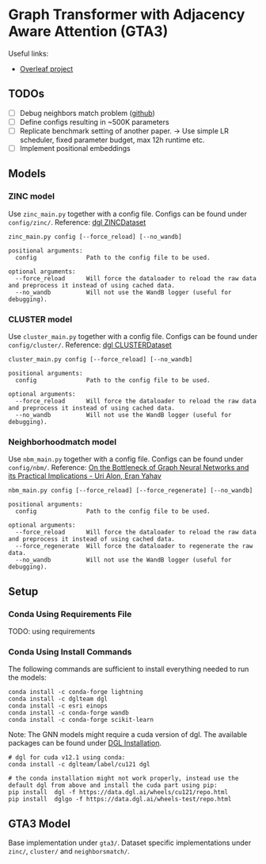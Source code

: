 # Graph Transformer with Adjacency Aware Attention (GTA3)

Useful links:

- [Overleaf project](https://www.overleaf.com/project/656890c8c129707cf405b59e)


## TODOs

- [ ] Debug neighbors match problem ([github](https://github.com/tech-srl/bottleneck))
- [ ] Define configs resulting in ~500K parameters
- [ ] Replicate benchmark setting of another paper. -> Use simple LR scheduler, fixed parameter budget, max 12h runtime etc.
- [ ] Implement positional embeddings

## Models

### ZINC model

Use `zinc_main.py` together with a config file. Configs can be found under `config/zinc/`. Reference: [dgl ZINCDataset](https://docs.dgl.ai/generated/dgl.data.ZINCDataset.html#dgl.data.ZINCDataset)

```
zinc_main.py config [--force_reload] [--no_wandb]

positional arguments:
  config              Path to the config file to be used.

optional arguments:
  --force_reload      Will force the dataloader to reload the raw data and preprocess it instead of using cached data.
  --no_wandb          Will not use the WandB logger (useful for debugging).
```

### CLUSTER model

Use `cluster_main.py` together with a config file. Configs can be found under `config/cluster/`. Reference: [dgl CLUSTERDataset](https://docs.dgl.ai/generated/dgl.data.CLUSTERDataset.html)

```
cluster_main.py config [--force_reload] [--no_wandb]

positional arguments:
  config              Path to the config file to be used.

optional arguments:
  --force_reload      Will force the dataloader to reload the raw data and preprocess it instead of using cached data.
  --no_wandb          Will not use the WandB logger (useful for debugging).
```

### Neighborhoodmatch model

Use `nbm_main.py` together with a config file. Configs can be found under `config/nbm/`. Reference: [On the Bottleneck of Graph Neural Networks and its Practical Implications - Uri Alon, Eran Yahav](https://arxiv.org/abs/2006.05205)

```
nbm_main.py config [--force_reload] [--force_regenerate] [--no_wandb]

positional arguments:
  config              Path to the config file to be used.

optional arguments:
  --force_reload      Will force the dataloader to reload the raw data and preprocess it instead of using cached data.
  --force_regenerate  Will force the dataloader to regenerate the raw data.
  --no_wandb          Will not use the WandB logger (useful for debugging).
```


## Setup

### Conda Using Requirements File

TODO: using requirements

### Conda Using Install Commands

The following commands are sufficient to install everything needed to run the models:

```
conda install -c conda-forge lightning
conda install -c dglteam dgl
conda install -c esri einops
conda install -c conda-forge wandb
conda install -c conda-forge scikit-learn
```

Note: The GNN models might require a cuda version of dgl. The available packages can be found under [DGL Installation](https://www.dgl.ai/pages/start.html).

```
# dgl for cuda v12.1 using conda:
conda install -c dglteam/label/cu121 dgl

# the conda installation might not work properly, instead use the default dgl from above and install the cuda part using pip:
pip install  dgl -f https://data.dgl.ai/wheels/cu121/repo.html
pip install  dglgo -f https://data.dgl.ai/wheels-test/repo.html
```


## GTA3 Model

Base implementation under `gta3/`. Dataset specific implementations under `zinc/`, `cluster/` and `neighborsmatch/`.
